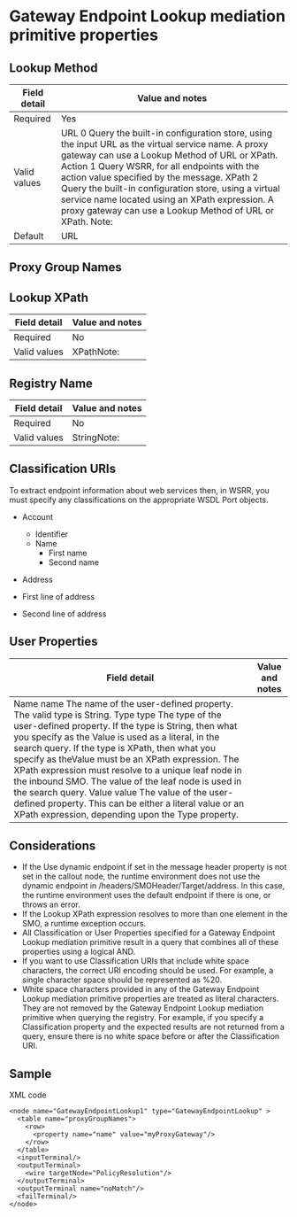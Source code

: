 # Gateway Endpoint Lookup mediation primitive properties

## Lookup Method

| Field detail   | Value and notes                                                                                                                                                                                                                                                                                                                                                                                                                   |
|----------------|-----------------------------------------------------------------------------------------------------------------------------------------------------------------------------------------------------------------------------------------------------------------------------------------------------------------------------------------------------------------------------------------------------------------------------------|
| Required       | Yes                                                                                                                                                                                                                                                                                                                                                                                                                               |
| Valid values   | URL 0 Query the built-in configuration store, using the input URL as the virtual service name. A proxy gateway can use a Lookup Method of URL or XPath.  Action 1 Query WSRR, for all endpoints with the action value specified by the message.  XPath 2 Query the built-in configuration store, using a virtual service name located using an XPath expression. A proxy gateway can use a Lookup Method of URL or XPath.   Note: |
| Default        | URL                                                                                                                                                                                                                                                                                                                                                                                                                               |

## Proxy Group Names

## Lookup XPath

| Field detail   | Value and notes   |
|----------------|-------------------|
| Required       | No                |
| Valid values   | XPathNote:        |

## Registry Name

| Field detail   | Value and notes   |
|----------------|-------------------|
| Required       | No                |
| Valid values   | StringNote:       |

## Classification URIs

To
extract endpoint information about web services then, in WSRR, you
 must specify any classifications on the appropriate WSDL Port objects.

- Account
    - Identifier
    - Name
        - First name
        - Second name
- Address

- First line of address
- Second line of address

## User Properties

| Field detail                                                                                                                                                                                                                                                                                                                                                                                                                                                                                                                                                                                               | Value and notes   |
|------------------------------------------------------------------------------------------------------------------------------------------------------------------------------------------------------------------------------------------------------------------------------------------------------------------------------------------------------------------------------------------------------------------------------------------------------------------------------------------------------------------------------------------------------------------------------------------------------------|-------------------|
| Name name The name of the user-defined property. The valid type is String. Type type The type of the user-defined property. If the type is String, then what you specify as the Value is used as a literal, in the search query. If the type is XPath, then what you specify as theValue must be an XPath expression. The XPath expression must resolve to a unique leaf node in the inbound SMO. The value of the leaf node is used in the search query. Value value The value of the user-defined property. This can be either a literal value or an XPath expression, depending upon the Type property. |                   |

## Considerations

- If the Use dynamic endpoint if set in the message header property
is not set in the callout node, the runtime environment does not use
the dynamic endpoint in /headers/SMOHeader/Target/address.
In this case, the runtime environment uses the default endpoint if
there is one, or throws an error.
- If the Lookup XPath expression resolves
to more than one element in the SMO, a runtime exception occurs.
- All Classification or User Properties specified
for a Gateway Endpoint Lookup mediation primitive result in a query
that combines all of these properties using a logical AND.
- If you want to use Classification URIs
that include white space characters, the correct URI encoding should
be used. For example, a single character space should be represented
as %20.
- White space characters provided in any of the Gateway Endpoint
Lookup mediation primitive properties are treated as literal characters.
They are not removed by the Gateway Endpoint Lookup mediation primitive
when querying the registry. For example, if you specify a Classification property
and the expected results are not returned from a query, ensure there
is no white space before or after the Classification URI.

## Sample
XML code

```
<node name="GatewayEndpointLookup1" type="GatewayEndpointLookup" >
  <table name="proxyGroupNames">
    <row>
      <property name="name" value="myProxyGateway"/>
    </row>
  </table>
  <inputTerminal/>
  <outputTerminal>
    <wire targetNode="PolicyResolution"/>
  </outputTerminal>
  <outputTerminal name="noMatch"/>
  <failTerminal/>
</node>
```